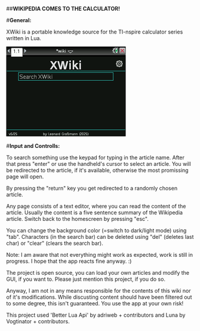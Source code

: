 ##**WIKIPEDIA COMES TO THE CALCULATOR!**

#**General:**

XWiki is a portable knowledge source for the TI-nspire calculator series written in Lua.

![alt text](https://github.com/leog314/XWiki/blob/main/build/wiki.gif?raw=true)

#**Input and Controlls:**

To search something use the keypad for typing in the article name. After that press "enter" or use the handheld's cursor to select an article.
You will be redirected to the article, if it's available, otherwise the most promissing page will open.

By pressing the "return" key you get redirected to a randomly chosen article.

Any page consists of a text editor, where you can read the content of the article. Usually the content is a five sentence summary of the Wikipedia article.
Switch back to the homescreen by pressing "esc".

You can change the background color (=switch to dark/light mode) using "tab".
Characters (in the search bar) can be deleted using "del" (deletes last char) or "clear" (clears the search bar).

Note: I am aware that not everything might work as expected, work is still in progress. I hope that the app reacts fine anyway. :)

The project is open source, you can load your own articles and modify the GUI, if you want to. Please just mention this project, if you do so.

Anyway, I am not in any means responsible for the contents of this wiki nor of it's modifications. While discusting content should have been filtered out to some degree, this isn't guaranteed. You use the app at your own risk!

This project used 'Better Lua Api' by adriweb + contributors and Luna by Vogtinator + contributors.